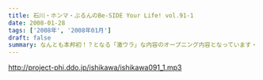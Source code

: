 ```yaml
---
title: 石川・ホンマ・ぶるんのBe-SIDE Your Life! vol.91-1
date: 2008-01-28
tags: ['2008年', '2008年01月']
draft: false
summary: なんとも本邦初！？となる「激ウラ」な内容のオープニング内容となっています・・・ここにきてやっとでしょうか。来週の収録は「プロ野球キャンプイン」特集！？！？NAMAE
---
```


http://project-phi.ddo.jp/ishikawa/ishikawa091_1.mp3
